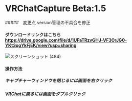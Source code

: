# VRChatCapture Beta:1.5  
#####　変更点 version管理の不具合を修正
#### ダウンロードリンクはこちら　https://drive.google.com/file/d/1UFaTRzvGHJ-VF3OrJG0-YKt3qgYkFjEK/view?usp=sharing

![スクリーンショット (484)](https://user-images.githubusercontent.com/51302983/89489187-da1bed00-d7e4-11ea-97cf-8f16d08816aa.png)　　
#### 操作方法  
##### キャプチャーウィンドウを閉じるには画面を右クリック  
##### VRChatに戻るには画面をダブルクリック

